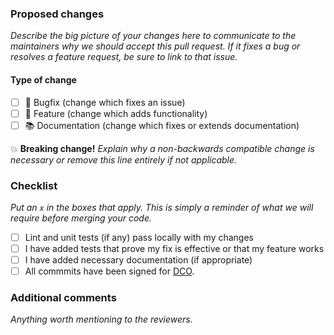 ### Proposed changes

_Describe the big picture of your changes here to communicate to the maintainers why we should accept this pull request.
If it fixes a bug or resolves a feature request, be sure to link to that issue._

#### Type of change

- [ ] 🐛 Bugfix (change which fixes an issue)
- [ ] 🚀 Feature (change which adds functionality)
- [ ] 📚 Documentation (change which fixes or extends documentation)

💥 **Breaking change!** _Explain why a non-backwards compatible change is necessary or remove this line entirely if not applicable._

### Checklist

_Put an `x` in the boxes that apply. This is simply a reminder of what we will require before merging your code._

- [ ] Lint and unit tests (if any) pass locally with my changes
- [ ] I have added tests that prove my fix is effective or that my feature works
- [ ] I have added necessary documentation (if appropriate)
- [ ] All commmits have been signed for [DCO](https://developercertificate.org/).

### Additional comments

_Anything worth mentioning to the reviewers._
